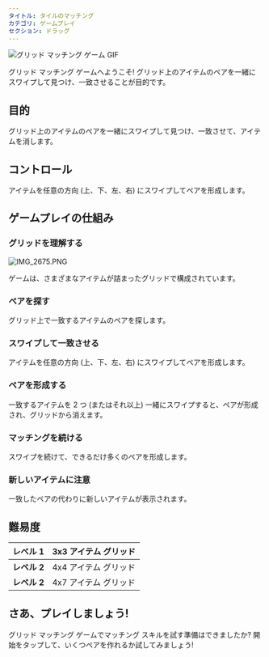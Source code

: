 ```yaml
---
タイトル: タイルのマッチング
カテゴリ: ゲームプレイ
セクション: ドラッグ
---
```

![グリッド マッチング ゲーム GIF](https://help.Studycat.com/hc/article_attachments/34965697809049)

グリッド マッチング ゲームへようこそ! グリッド上のアイテムのペアを一緒にスワイプして見つけ、一致させることが目的です。

## 目的

グリッド上のアイテムのペアを一緒にスワイプして見つけ、一致させて、アイテムを消します。

## コントロール

アイテムを任意の方向 (上、下、左、右) にスワイプしてペアを形成します。

## ゲームプレイの仕組み

### グリッドを理解する

![IMG_2675.PNG](https://help.Studycat.com/hc/article_attachments/34786044757657)

ゲームは、さまざまなアイテムが詰まったグリッドで構成されています。

### ペアを探す

グリッド上で一致するアイテムのペアを探します。

### スワイプして一致させる

アイテムを任意の方向 (上、下、左、右) にスワイプしてペアを形成します。

### ペアを形成する

一致するアイテムを 2 つ (またはそれ以上) 一緒にスワイプすると、ペアが形成され、グリッドから消えます。

### マッチングを続ける

スワイプを続けて、できるだけ多くのペアを形成します。

### 新しいアイテムに注意

一致したペアの代わりに新しいアイテムが表示されます。

## 難易度

| **レベル 1** | 3x3 アイテム グリッド |
| --- | --- |
| **レベル 2** | 4x4 アイテム グリッド |
| **レベル 2** | 4x7 アイテム グリッド |

## さあ、プレイしましょう!

グリッド マッチング ゲームでマッチング スキルを試す準備はできましたか? 開始をタップして、いくつペアを作れるか試してみましょう!